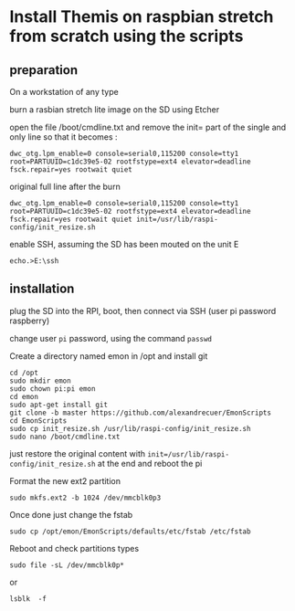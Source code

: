 # Install Themis on raspbian stretch from scratch using the scripts	

## preparation

On a workstation of any type

burn a rasbian stretch lite image on the SD using Etcher

open the file /boot/cmdline.txt and remove the init= part of the single and only line so that it becomes :

`
dwc_otg.lpm_enable=0 console=serial0,115200 console=tty1 root=PARTUUID=c1dc39e5-02 rootfstype=ext4 elevator=deadline fsck.repair=yes rootwait quiet
`

original full line after the burn

`
dwc_otg.lpm_enable=0 console=serial0,115200 console=tty1 root=PARTUUID=c1dc39e5-02 rootfstype=ext4 elevator=deadline fsck.repair=yes rootwait quiet init=/usr/lib/raspi-config/init_resize.sh
`

enable SSH, assuming the SD has been mouted on the unit E

`
echo.>E:\ssh
`

## installation

plug the SD into the RPI, boot, then connect via SSH (user pi password raspberry)

change user `pi` password, using the command `passwd`

Create a directory named emon in /opt and install git

```
cd /opt
sudo mkdir emon
sudo chown pi:pi emon
cd emon
sudo apt-get install git 
git clone -b master https://github.com/alexandrecuer/EmonScripts
cd EmonScripts
sudo cp init_resize.sh /usr/lib/raspi-config/init_resize.sh
sudo nano /boot/cmdline.txt 
```
just restore the original content with `init=/usr/lib/raspi-config/init_resize.sh` at the end and reboot the pi

Format the new ext2 partition

`
sudo mkfs.ext2 -b 1024 /dev/mmcblk0p3
`

Once done just change the fstab

`
sudo cp /opt/emon/EmonScripts/defaults/etc/fstab /etc/fstab
`

Reboot and check partitions types
 
`
sudo file -sL /dev/mmcblk0p*
`
 
or
 
`
lsblk  -f
`
